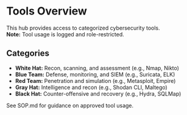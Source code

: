 # Tools Overview

This hub provides access to categorized cybersecurity tools.  
**Note:** Tool usage is logged and role-restricted.

## Categories

- **White Hat:** Recon, scanning, and assessment (e.g., Nmap, Nikto)
- **Blue Team:** Defense, monitoring, and SIEM (e.g., Suricata, ELK)
- **Red Team:** Penetration and simulation (e.g., Metasploit, Empire)
- **Gray Hat:** Intelligence and recon (e.g., Shodan CLI, Maltego)
- **Black Hat:** Counter-offensive and recovery (e.g., Hydra, SQLMap)

See SOP.md for guidance on approved tool usage.